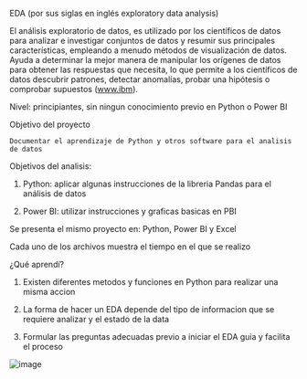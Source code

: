 EDA (por sus siglas en inglés exploratory data analysis)


El análisis exploratorio de datos, es utilizado por los científicos de datos para analizar e investigar conjuntos de datos y resumir sus principales características, empleando a menudo métodos de visualización de datos. Ayuda a determinar la mejor manera de manipular los orígenes de datos para obtener las respuestas que necesita, lo que permite a los científicos de datos descubrir patrones, detectar anomalías, probar una hipótesis o comprobar supuestos (www.ibm).



Nivel: principiantes, sin ningun conocimiento previo en Python o Power BI

Objetivo del proyecto

    Documentar el aprendizaje de Python y otros software para el analisis de datos 

Objetivos del analisis: 

1. Python: aplicar algunas instrucciones de la libreria Pandas para el análisis de datos

2. Power BI: utilizar instrucciones y graficas basicas en PBI 



Se presenta el mismo proyecto en: Python, Power BI y Excel

Cada uno de los archivos muestra el tiempo en el que se realizo


¿Qué aprendí?

1. Existen diferentes metodos y funciones en Python para realizar una misma accion

2. La forma de hacer un EDA depende del tipo de informacion que se requiere analizar y el estado de la data

3. Formular las preguntas adecuadas previo a iniciar el EDA guia y facilita el proceso










![image](https://user-images.githubusercontent.com/82233779/171176588-8a27e1c7-b670-4f20-b294-722ed95711bb.png)





